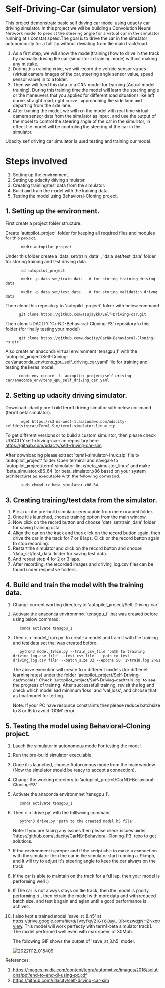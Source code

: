 # Self-Driving-Car (simulator version)
This project demonstrate basic self driving car model using udacity car driving simulator. In this project we will be building a Convolution Neural Network model to predict the steering angle for a virtual car in the simulator running at a constat speed.The goal is to drive the car in the simulator autonomously for a full lap without deviating from the main track/road. 

1. As a first step, we will show the model(training) how to drive in the track by manually driving the car (simulator in training mode) without making any mistake.
2. During this training drive, we will record the vehicle sensor values (virtual camera images of the car, steering angle sensor value, speed sensor value) in to a folder.
3. Then we will feed this data to a CNN model for learning (Actual model training). During this training time the model will learn the steering angle or the maneuvers that you applied for different road situations like left curve, straight road, right curve , approaching the side lane and departing from the side lane. 
4. After training the model, we will run the model with real time virtual camera sensor data from the simulator as input , and use the output of the model to control the steering angle of the car in the simulator, in effect the model will be controling the steering of the car in the simulator.


Udacity self driving car simulator is used testing and training our model.

# Steps involved
  1. Setting up the environment. 
  2. Setting up udacity driving simulator.
  3. Creating training/test data from the simulator.
  4. Build and train the model with the training data.
  5. Testing the model using Behavioral-Cloning project.
  
## 1. Setting up the environment.
   First create a project folder structure.   
   
   Create 'autopilot_project' folder for keeping all required files and modules for this project.
           
           mkdir autopilot_project 
   Under this folder create a 'data_set/train_data' , 'data_set/test_data'  folder for storing training and test driving data. 
           
           cd autopilot_project  
           
           mkdir -p data_set/train_data   # for storing training driving data 
           
           mkdir -p data_set/test_data    # for storing validation drivng data  
          
   Then clone this repository to 'autopilot_project' folder with below command.  
    
          git clone https://github.com/asujaykk/Self-Driving-car.git 
    
   Then clone UDACITY 'CarND-Behavioral-Cloning-P3' repository to this folder (for finally testing your model)   
          
          git clone https://github.com/udacity/CarND-Behavioral-Cloning-P3.git 
          
   Also create an anaconda virtual environment 'tensgpu_1' with the 'autopilot_project/Self-Driving-car/anaconda_env/tens_gpu_self_driving_car.yaml'  file for training and testing the keras model.  
   
          conda env create -f  autopilot_project/Self-Driving-car/anaconda_env/tens_gpu_self_driving_car.yaml 
    
## 2. Setting up udacity driving simulator.    
   
   Download udacity pre-build term1 driving simultor with below command (term1 beta simulator). 
   
           wget https://s3-us-west-1.amazonaws.com/udacity-selfdrivingcar/Term1-Sim/term1-simulator-linux.zip
           
   To get different versions or to build a custom simulator, then please check  UDACITY self-driving-car-sim repository here https://github.com/udacity/self-driving-car-sim
   
   After downloading please extract 'term1-simulator-linux.zip' file to 'autopilot_project' folder.
   Open terminal and navigate to 'autopilot_project/term1-simulator-linux/beta_simulator_linux' and make 'beta_simulator.x86_64' (or beta_simulator.x86 based on your system architecture) as executable with the following command.  
   
           sudo chmod +x beta_simulator.x86_64
   
   
##  3. Creating training/test data from the simulator.
   
   1. First run the pre-build simulator executable from the extracted folder.
   2. Once it is launched, choose training option from the main window.
   3. Now click on the record button and choose 'data_set/train_data' folder for saving training data.
   4. Align the car on the track and then click on the record button again, then drive the car in the track for 7 or 8 laps. Click on the record button again to stop recording.
   5. Restart the simulator and  click on the record button and choose 'data_set/test_data' folder for saving test data.
   6. And repeat step 4 for 2 or 3 laps.
   7. After recording, the recorded images and driving_log.csv files can be found under respective folders.

## 4. Build and train the model with the training data.
   1. Change current working directory to 'autopilot_project/Self-Driving-car'
   2. Activate the anaconda environmnet 'tensgpu_1' that was created before using below command.

             conda activate tensgpu_1
   3. Then run 'model_train.py' to create a model and train it with the training and test data set that was created before. 
       
             python3 model_train.py --train_csv_file 'path to training driving_log.csv file' --test_csv_file   'path to test driving_log.csv file' --batch_size 32 --epochs 50  1>train.log 2>&1
             
      The above execution will create four different models (for diffrenet learning rates) under the folder 'autopilot_project/Self-Driving-car/models'. Check 'autopilot_project/Self-Driving-car/train.log' to see the progress of training. 
      After successsfull training, revisit the log and check which model had minimum  'loss' and 'val_loss', and choose that as final model for testing.
      
      Note: If your PC have resource constraints then please reduce batchsize to 8 or 16 to avoid 'OOM' error.
      
             
##  5. Testing the model using Behavioral-Cloning project.

   1. Lauch the simulator in autonomous mode For testing the model.
   2. Run the pre-build simulator executable.
   3. Once it is launched, choose Autonomous mode from the main window (Now the simulator should be ready to accept a connection).
   4. Change the working directory to 'autopilot_project/CarND-Behavioral-Cloning-P3'
   5. Activate the anaconda environmnet 'tensgpu_1'.

             conda activate tensgpu_1
   6. Then run 'drive.py' with the folllwoing command.
   
             python3 drive.py 'path to the craeted model.h5 file'
        Note: If you are facing any issues then please check issues under 'https://github.com/udacity/CarND-Behavioral-Cloning-P3' repo to get solutions.  
   7. If the environment is proper and if the script able to make a connection with the simulator then the car in the simulator start running at 9kmph, and  it will try to adjust it's steering angle to keep the car always on the track. 
   8. If the car is able to maintain on the track for a full lap, then your model is performing well :)
   10. If The car is not always stays on the track, then the model is poorly performing :( , then retrain the model with more data and with reduced batch size. and test it again and agian until a good performance is achived.
   
   11. I also kept a trained model  'save_at_8.h5' at https://drive.google.com/file/d/1VkyFqVZIGY8Oayi_i3R4czwdgNHZKxxt/view. This model will work perfectly with term1-beta simulator track1. The model performed well  even with max speed of 30Mph.
   
       The following GIF shows the output of 'save_at_8.h5' model. 
       
       ![20221112_015409](https://user-images.githubusercontent.com/78997596/201426129-31a1f8b6-6f5f-4655-a493-720745345d70.gif)

   


References:
  1. https://images.nvidia.com/content/tegra/automotive/images/2016/solutions/pdf/end-to-end-dl-using-px.pdf
  2. https://github.com/udacity/self-driving-car-sim
  
       
    
